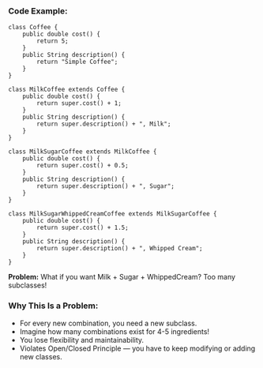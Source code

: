 ### Code Example:

```
class Coffee {
    public double cost() {
        return 5;
    }
    public String description() {
        return "Simple Coffee";
    }
}

class MilkCoffee extends Coffee {
    public double cost() {
        return super.cost() + 1;
    }
    public String description() {
        return super.description() + ", Milk";
    }
}
```

```
class MilkSugarCoffee extends MilkCoffee {
    public double cost() {
        return super.cost() + 0.5;
    }
    public String description() {
        return super.description() + ", Sugar";
    }
}

class MilkSugarWhippedCreamCoffee extends MilkSugarCoffee {
    public double cost() {
        return super.cost() + 1.5;
    }
    public String description() {
        return super.description() + ", Whipped Cream";
    }
}
```

**Problem:** What if you want Milk + Sugar + WhippedCream? Too many subclasses\!

### Why This Is a Problem:

  * For every new combination, you need a new subclass.
  * Imagine how many combinations exist for 4-5 ingredients\!
  * You lose flexibility and maintainability.
  * Violates Open/Closed Principle — you have to keep modifying or adding new classes.